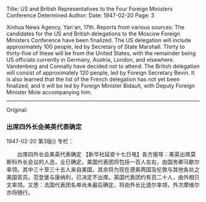 Title: US and British Representatives to the Four Foreign Ministers Conference Determined
Author:
Date: 1947-02-20
Page: 3

Xinhua News Agency, Yan'an, 17th. Reports from various sources: The candidates for the US and British delegations to the Moscow Foreign Ministers Conference have been finalized. The US delegation will include approximately 100 people, led by Secretary of State Marshall. Thirty to thirty-five of these will be from the United States, with the remainder being US officials currently in Germany, Austria, London, and elsewhere. Vandenberg and Connally have decided not to attend. The British delegation will consist of approximately 120 people, led by Foreign Secretary Bevin. It is also learned that the list of the French delegation has not yet been finalized, and it will be led by Foreign Minister Bidault, with Deputy Foreign Minister Mole accompanying him.



<hr /> 

Original: 


### 出席四外长会美英代表确定

1947-02-20
第3版()
专栏：

　　出席四外长会美英代表确定
    【新华社延安十七日电】各方报导：美英出席莫斯科外长会议的人选，业已确定。美国代表团将包括一百人左右，由国务卿马歇尔率领。其中三十至三十五人来自美国，其余将为现在德奥两国及伦敦与其他各处之美国官员。范登堡与康纳利，已决定不出席。英国代表团约有百二十人，由外相贝文率领。又悉：法国代表团名单尚未最后确定，将由外长比道尔率领，外次摩维尔亦将随行。
